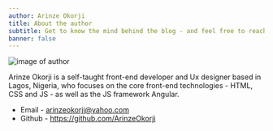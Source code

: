 ```yaml
---
author: Arinze Okorji
title: About the author
subtitle: Get to know the mind behind the blog - and feel free to reach out!
banner: false
---
```


![image of author](/arinzeokorji.png#authorImage)

Arinze Okorji is a self-taught front-end developer and Ux designer based in Lagos, Nigeria, who focuses on the core front-end technologies - HTML, CSS and JS - as well as the JS framework Angular.

- Email - arinzeokorji@yahoo.com
- Github - https://github.com/ArinzeOkorji




